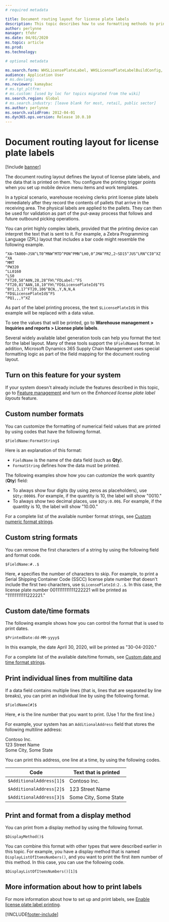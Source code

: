 ```yaml
---
# required metadata

title: Document routing layout for license plate labels
description: This topic describes how to use formatting methods to print values on labels.
author: perlynne
manager: tfehr
ms.date: 04/01/2020
ms.topic: article
ms.prod: 
ms.technology: 

# optional metadata

ms.search.form: WHSLicensePlateLabel, WHSLicensePlateLabelBuildConfig, WHSLicensePlateLabel, WHSDocumentRoutingLayout
audience: Application User
# ms.devlang: 
ms.reviewer: kamaybac
# ms.tgt_pltfrm: 
# ms.custom: [used by loc for topics migrated from the wiki]
ms.search.region: Global
# ms.search.industry: [leave blank for most, retail, public sector]
ms.author: perlynne
ms.search.validFrom: 2012-04-01
ms.dyn365.ops.version: Release 10.0.10
---
```


# Document routing layout for license plate labels

[!include [banner](../includes/banner.md)]


The document routing layout defines the layout of license plate labels, and the data that is printed on them. You configure the printing trigger points when you set up mobile device menu items and work templates.

In a typical scenario, warehouse receiving clerks print license plate labels immediately after they record the contents of pallets that arrive in the receiving area. The physical labels are applied to the pallets. They can then be used for validation as part of the put-away process that follows and future outbound picking operations.

You can print highly complex labels, provided that the printing device can interpret the text that is sent to it. For example, a Zebra Programming Language (ZPL) layout that includes a bar code might resemble the following example.

```dos
^XA~TA000~JSN^LT0^MNW^MTD^PON^PMN^LH0,0^JMA^PR2,2~SD15^JUS^LRN^CI0^XZ
^XA
^MMT
^PW320
^LL0160
^LS0
^FT20,58^A0N,28,28^FH\^FDLabel:^FS
^FT20,81^AAN,18,10^FH\^FD$LicensePlateId$^FS
^BY1,3,17^FT20,106^BCN,,Y,N,N,A
^FD$LicensePlateId$^FS
^PQ1,,,Y^XZ
```

As part of the label printing process, the text `$LicensePlateId$` in this example will be replaced with a data value.

To see the values that will be printed, go to **Warehouse management \> Inquiries and reports \> License plate labels**.

Several widely available label generation tools can help you format the text for the label layout. Many of these tools support the `$FieldName$` format. In addition, Microsoft Dynamics 365 Supply Chain Management uses special formatting logic as part of the field mapping for the document routing layout.

## Turn on this feature for your system

If your system doesn't already include the features described in this topic, go to [Feature management](../../fin-ops-core/fin-ops/get-started/feature-management/feature-management-overview.md) and turn on the *Enhanced license plate label layouts* feature.

## Custom number formats

You can customize the formatting of numerical field values that are printed by using codes that have the following format.

```dos
$FieldName:FormatString$
```

Here is an explanation of this format:

- `FieldName` is the name of the data field (such as **Qty**).
- `FormatString` defines how the data must be printed.

The following examples show how you can customize the work quantity (**Qty**) field:

- To always show four digits (by using zeros as placeholders), use `$Qty:0000$`. For example, if the quantity is 10, the label will show "0010."
- To always show two decimal places, use `$Qty:0.00$`. For example, if the quantity is 10, the label will show "10.00."

For a complete list of the available number format strings, see [Custom numeric format strings](https://docs.microsoft.com/dotnet/standard/base-types/custom-numeric-format-strings).

## Custom string formats

You can remove the first characters of a string by using the following field and format code.

```dos
$FieldName:#..$
```

Here, `#` specifies the number of characters to skip. For example, to print a Serial Shipping Container Code (SSCC) license plate number that doesn't include the first two characters, use `$LicensePlateId:2..$`. In this case, the license plate number 0011111111111222221 will be printed as "11111111111222221."

## Custom date/time formats

The following example shows how you can control the format that is used to print dates.

```dos
$PrintedDate:dd-MM-yyyy$
```

In this example, the date April 30, 2020, will be printed as "30-04-2020."

For a complete list of the available date/time formats, see [Custom date and time format strings](https://docs.microsoft.com/dotnet/standard/base-types/custom-date-and-time-format-strings).

## Print individual lines from multiline data

If a data field contains multiple lines (that is, lines that are separated by line breaks), you can print an individual line by using the following format.

```dos
$FieldName[#]$
```

Here, `#` is the line number that you want to print. (Use 1 for the first line.)

For example, your system has an `AdditionalAddress` field that stores the following multiline address:

Contoso Inc.  
123 Street Name  
Some City, Some State

You can print this address, one line at a time, by using the following codes.

| Code | Text that is printed |
|---|---|
| `$AdditionalAddress[1]$` | Contoso Inc. |
| `$AdditionalAddress[2]$` | 123 Street Name |
| `$AdditionalAddress[3]$` | Some City, Some State |

## Print and format from a display method

You can print from a display method by using the following format.

```dos
$DisplayMethod()$
```

You can combine this format with other types that were described earlier in this topic. For example, you have a display method that is named `DisplayListOfItemsNumbers()`, and you want to print the first item number of this method. In this case, you can use the following code.

```dos
$DisplayListOfItemsNumbers()[1]$
```

## More information about how to print labels

For more information about how to set up and print labels, see [Enable license plate label printing](tasks/license-plate-label-printing.md).


[!INCLUDE[footer-include](../../includes/footer-banner.md)]